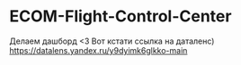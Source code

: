 # ECOM-Flight-Control-Center
Делаем дашборд <3
Вот кстати ссылка на даталенс)
https://datalens.yandex.ru/y9dyimk6glkko-main
